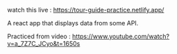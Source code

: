 watch this live : https://tour-guide-practice.netlify.app/



A react app that displays data from some API.

Practiced from video : https://www.youtube.com/watch?v=a_7Z7C_JCyo&t=1650s


